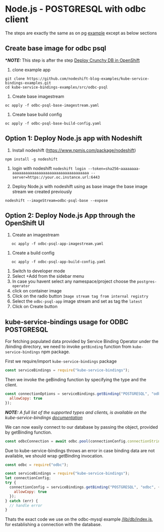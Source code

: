 # Node.js - POSTGRESQL with odbc client

The steps are exactly the same as on pg [example](../pg/README.md) except as below sections

## Create base image for odbc psql

**\*_NOTE:_** This step is after the step [Deploy Crunchy DB in OpenShift](../pg/README.md#deploy-crunchy-db-in-openshift)

1. clone example app

```
git clone https://github.com/nodeshift-blog-examples/kube-service-bindings-examples.git
cd kube-service-bindings-examples/src/odbc-psql
```

1. Create base imagestream

```
oc apply -f odbc-psql-base-imagestream.yaml
```

1. Create base build config

```
oc apply -f odbc-psql-base-build-config.yaml
```

## Option 1: Deploy Node.js app with Nodeshift

1. Install nodeshift (https://www.npmjs.com/package/nodeshift)

```
npm install -g nodeshift
```

1. login with nodeshift `nodeshift login --token=sha256~aaaaaaaa-aaaaaaaaaaaaaaaaaaaaaaaaaaaaaaaaaaa --server=https://your.oc.instance.url:6443`

1. Deploy Node.js with nodeshift using as base image the base image stream we created previously

```
nodeshift --imageStream=odbc-psql-base --expose
```

## Option 2: Deploy Node.js App through the OpenShift UI

1. Create an imagestream

```
   oc apply -f odbc-psql-app-imagestream.yaml
```

1. Create a build config

```
   oc apply -f odbc-psql-app-build-config.yaml
```

1. Switch to developer mode
1. Select +Add from the sidebar menu
1. In case you havent select any namespace/project choose the `postgres-operator`
1. click on container image
1. Click on the radio button `Image stream tag from internal registry`
1. Select the `odbc-psql-app` image stream and set as tag the `latest`
1. Click on Create button

## kube-service-bindings usage for ODBC POSTGRESQL

For fetching populated data provided by Service Binding Operator under the /binding directory, we need to invoke `getBinding` function from `kube-service-bindings` npm package.

First we require/import `kube-service-bindings` package

```javascript
const serviceBindings = require("kube-service-bindings");
```

Then we invoke the geBinding function by specifying the type and the client.

```javascript
const connectionOptions = serviceBindings.getBinding("POSTGRESQL", "odbc", {
  allowCopy: true
});
```

**_NOTE:_** _A full list of the supported types and clients, is available on the kube-service-bindings [documentation](https://github.com/nodeshift/kube-service-bindings#usage)_

We can now easily connect to our database by passing the object, provided by getBinding function.

```javascript
const odbcConnection = await odbc.pool(connectionConfig.connectionString);
```

Due to kube-service-bindings throws an error in case binding data are not available, we should wrap getBinding invocation.

```javascript
const odbc = require("odbc");

const serviceBindings = require("kube-service-bindings");
let connectionConfig;
try {
  connectionConfig = serviceBindings.getBinding("POSTGRESQL", "odbc", {
    allowCopy: true
  });
} catch (err) {
  // handle error
}
```

Thats the exact code we use on the odbc-mysql example [/lib/db/index.js](../odbc-psql/lib//db/index.js), for establishing a connection with the database.
